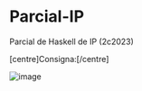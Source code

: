 # Parcial-IP
Parcial de Haskell de IP (2c2023)


[centre]Consigna:[/centre]

![image](https://github.com/SUPERNOOB20/Parcial-IP/assets/82103347/593ebf07-e1a6-4d56-86de-611fea263ff2)
